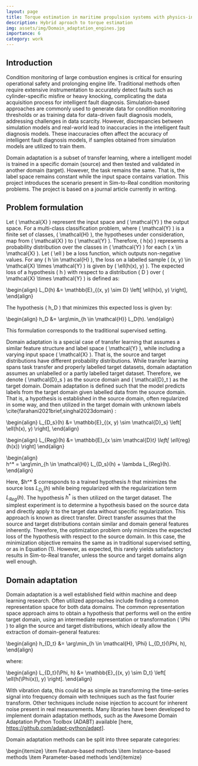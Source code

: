 ```yaml
---
layout: page
title: Torque estimation in maritime propulsion systems with physics-informed deep learning
description: Hybrid aproach to torque estimation
img: assets/img/Domain_adaptation_engines.jpg
importance: 6
category: work
---
```


## Introduction

Condition monitoring of large combustion engines is critical for ensuring operational safety and prolonging engine life. Traditional methods often require extensive instrumentation to accurately detect faults such as cylinder-specific misfire or heavy knocking, complicating the data acquisition process for intelligent fault diagnosis. Simulation-based approaches are commonly used to generate data for condition monitoring thresholds or as training data for data-driven fault diagnosis models, addressing challenges in data scarcity. However, discrepancies between simulation models and real-world lead to inaccuracies in the intelligent fault diagnosis models. These inaccuracies often affect the accuracy of intelligent fault diagnosis models, if samples obtained from simulation models are utilized to train them. 

Domain adaptation is a subset of transfer learning, where a intelligent model is trained in a specific domain (source) and then tested and validated in another domain (target). However, the task remains the same. That is, the label space remains constant while the input space contains variation. This project introduces the scenario present in Sim-to-Real condition monitoring problems. The project is based on a journal article currently in writing. 

## Problem formulation

Let \( \mathcal{X} \) represent the input space and \( \mathcal{Y} \) the output space. For a multi-class classification problem, where \( \mathcal{Y} \) is a finite set of classes, \( \mathcal{H} \), the hypotheses under consideration, map from \( \mathcal{X} \) to \( \mathcal{Y} \). Therefore, \( h(x) \) represents a probability distribution over the classes in \( \mathcal{Y} \) for each \( x \in \mathcal{X} \). Let \( \ell \) be a loss function, which outputs non-negative values. For any \( h \in \mathcal{H} \), the loss on a labelled sample \( (x, y) \in \mathcal{X} \times \mathcal{Y} \) is given by \( \ell(h(x), y) \). The expected loss of a hypothesis \( h \) with respect to a distribution \( D \) over \( \mathcal{X} \times \mathcal{Y} \) is defined as:

\begin{align}
    L_D(h) &= \mathbb{E}_{(x, y) \sim D} \left[ \ell(h(x), y) \right],
\end{align}

The hypothesis \( h_D \) that minimizes this expected loss is given by:

\begin{align}
    h_D &= \arg\min_{h \in \mathcal{H}} L_D(h).
\end{align}

This formulation corresponds to the traditional supervised setting. 

Domain adaptation is a special case of transfer learning that assumes a similar feature structure and label space \( \mathcal{Y} \), while including a varying input space \( \mathcal{X} \). That is, the source and target distributions have different probability distributions. While transfer learning spans task transfer and properly labelled target datasets, domain adaptation assumes an unlabelled or a partly labelled target dataset. Therefore, we denote \( \mathcal{D}_s \) as the source domain and \( \mathcal{D}_t \) as the target domain. Domain adaptation is defined such that the model predicts labels from the target domain given labelled data from the source domain. That is, a hypothesis is established in the source domain, often regularized in some way, and then utilized in the target domain with unknown labels \cite{farahani2021brief,singhal2023domain} :



\begin{align}
    L_{D_s}(h) &= \mathbb{E}_{(x, y) \sim \mathcal{D}_s} \left[ \ell(h(x), y) \right],
\end{align}

\begin{align}
    L_{Reg}(h) &= \mathbb{E}_{x \sim \mathcal{D}_t} \left[ \ell_{reg}(h(x)) \right]
\end{align}
    
\begin{align}   
    h^* = \arg\min_{h \in \mathcal{H}} L_{D_s}(h) + \lambda L_{Reg}(h).
\end{align}

Here, $h^* $ corresponds to a trained hypothesis $h$ that minimizes the source loss $L_{D_s}(h)$ while being regularized with the regularization term $L_{Reg}(h)$. The hypothesis $h^*$ is then utilized on the target dataset. The simplest experiment is to determine a hypothesis based on the source data and directly apply it to the target data without specific regularization. This approach is known as direct transfer. Direct transfer assumes that the source and target distributions contain similar and domain general features inherently. Therefore, the optimization problem only minimizes the expected loss of the hypothesis with respect to the source domain. In this case, the minimization objective remains the same as in traditional supervised setting, or as in Equation (1). However, as expected, this rarely yields satisfactory results in Sim-to-Real transfer, unless the source and target domains align well enough.

## Domain adaptation

Domain adaptation is a well established field within machine and deep learning research. Often utilized approaches include finding a common representation space for both data domains. The common representation space approach aims to obtain a hypothesis that performs well on the entire target domain, using an intermediate representation or transformation \( \Phi \) to align the source and target distributions, which ideally allow the extraction of domain-general features:

\begin{align}
    h_{D_t} &= \arg\min_{h \in \mathcal{H}, \Phi} L_{D_t}(\Phi, h),
\end{align}

where:

\begin{align}
    L_{D_t}(\Phi, h) &= \mathbb{E}_{(x, y) \sim D_t} \left[ \ell(h(\Phi(x)), y) \right].
\end{align}

With vibration data, this could be as simple as transforming the time-series signal into frequency domain with techniques such as the fast fourier transform. Other techniques include noise injection to account for inherent noise present in real measurements. Many libraries have been developed to implement domain adaptation methods, such as the Awesome Domain Adaptation Python Toolbox (ADABT) available [here, https://github.com/adapt-python/adapt].

Domain adaptation methods can be split into three separate categories:

\begin{itemize}
    \item Feature-based methods
    \item Instance-based methods
    \item Parameter-based methods
\end{itemize}
